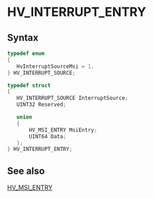 # HV_INTERRUPT_ENTRY

## Syntax

 ```c
typedef enum
{
    HvInterruptSourceMsi = 1,
} HV_INTERRUPT_SOURCE;

typedef struct
{
    HV_INTERRUPT_SOURCE InterruptSource;
    UINT32 Reserved;

    union
    {
        HV_MSI_ENTRY MsiEntry;
        UINT64 Data;
    };
} HV_INTERRUPT_ENTRY;
 ```

## See also

[HV_MSI_ENTRY](HV_MSI_ENTRY.md)